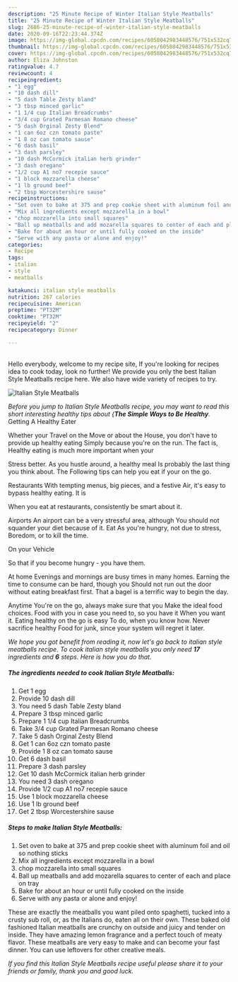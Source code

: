 ```yaml
---
description: "25 Minute Recipe of Winter Italian Style Meatballs"
title: "25 Minute Recipe of Winter Italian Style Meatballs"
slug: 2686-25-minute-recipe-of-winter-italian-style-meatballs
date: 2020-09-16T22:23:44.374Z
image: https://img-global.cpcdn.com/recipes/6058042983448576/751x532cq70/italian-style-meatballs-recipe-main-photo.jpg
thumbnail: https://img-global.cpcdn.com/recipes/6058042983448576/751x532cq70/italian-style-meatballs-recipe-main-photo.jpg
cover: https://img-global.cpcdn.com/recipes/6058042983448576/751x532cq70/italian-style-meatballs-recipe-main-photo.jpg
author: Eliza Johnston
ratingvalue: 4.7
reviewcount: 4
recipeingredient:
- "1 egg"
- "10 dash dill"
- "5 dash Table Zesty bland"
- "3 tbsp minced garlic"
- "1 1/4 cup Italian Breadcrumbs"
- "3/4 cup Grated Parmesan Romano cheese"
- "5 dash Orginal Zesty Blend"
- "1 can 6oz czn tomato paste"
- "1 8 oz can tomato sause"
- "6 dash basil"
- "3 dash parsley"
- "10 dash McCormick italian herb grinder"
- "3 dash oregano"
- "1/2 cup A1 no7 recepie sauce"
- "1 block mozzarella cheese"
- "1 lb ground beef"
- "2 tbsp Worcestershire sause"
recipeinstructions:
- "Set oven to bake at 375 and prep cookie sheet with aluminum foil and oil so nothing sticks"
- "Mix all ingredients except mozzarella in a bowl"
- "chop mozzarella into small squares"
- "Ball up meatballs and add mozarella squares to center of each and place on tray"
- "Bake for about an hour or until fully cooked on the inside"
- "Serve with any pasta or alone and enjoy!"
categories:
- Recipe
tags:
- italian
- style
- meatballs

katakunci: italian style meatballs 
nutrition: 267 calories
recipecuisine: American
preptime: "PT32M"
cooktime: "PT32M"
recipeyield: "2"
recipecategory: Dinner

---
```

<br>
Hello everybody, welcome to my recipe site, If you're looking for recipes idea to cook today, look no further! We provide you only the best Italian Style Meatballs recipe here. We also have wide variety of recipes to try.
<br>


![Italian Style Meatballs](https://img-global.cpcdn.com/recipes/6058042983448576/751x532cq70/italian-style-meatballs-recipe-main-photo.jpg)

<i>Before you jump to Italian Style Meatballs recipe, you may want to read this short interesting healthy tips about {<strong>The Simple Ways to Be Healthy</strong>.</i>
Getting A Healthy Eater

Whether your Travel on the Move or about the
House, you don't have to provide up healthy eating
Simply because you're on the run. The fact is,
Healthy eating is much more important when your



Stress better. As you hustle around, a healthy meal
Is probably the last thing you think about. The
Following tips can help you eat if your on the go.

Restaurants
With tempting menus, big pieces, and a festive
Air, it's easy to bypass healthy eating. It is 


When you eat at restaurants, consistently be smart
about it.

Airports
An airport can be a very stressful area, although
You should not squander your diet because of it. Eat
As you're hungry, not due to stress,
Boredom, or to kill the time.

On your Vehicle 

So that if you become hungry - you have them.

At home
Evenings and mornings are busy times in many homes.
Earning the time to consume can be hard, though you
Should not run out the door without eating breakfast
first. 
That a bagel is a terrific way to begin the day.

Anytime You're on the go, always make sure that you
Make the ideal food choices. 
Food with you in case you need to, so you have it
When you want it. Eating healthy on the go is easy
To do, when you know how. Never sacrifice healthy
Food for junk, since your system will regret it later.


<i>We hope you got benefit from reading it, now let's go back to italian style meatballs recipe. To cook italian style meatballs you only need <strong>17</strong> ingredients and <strong>6</strong> steps. Here is how you do that.
</i>

##### The ingredients needed to cook Italian Style Meatballs:

1. Get 1 egg
1. Provide 10 dash dill
1. You need 5 dash Table Zesty bland
1. Prepare 3 tbsp minced garlic
1. Prepare 1 1/4 cup Italian Breadcrumbs
1. Take 3/4 cup Grated Parmesan Romano cheese
1. Take 5 dash Orginal Zesty Blend
1. Get 1 can 6oz czn tomato paste
1. Provide 1 8 oz can tomato sause
1. Get 6 dash basil
1. Prepare 3 dash parsley
1. Get 10 dash McCormick italian herb grinder
1. You need 3 dash oregano
1. Provide 1/2 cup A1 no7 recepie sauce
1. Use 1 block mozzarella cheese
1. Use 1 lb ground beef
1. Get 2 tbsp Worcestershire sause


##### Steps to make Italian Style Meatballs:

1. Set oven to bake at 375 and prep cookie sheet with aluminum foil and oil so nothing sticks
1. Mix all ingredients except mozzarella in a bowl
1. chop mozzarella into small squares
1. Ball up meatballs and add mozarella squares to center of each and place on tray
1. Bake for about an hour or until fully cooked on the inside
1. Serve with any pasta or alone and enjoy!


These are exactly the meatballs you want piled onto spaghetti, tucked into a crusty sub roll, or, as the Italians do, eaten all on their own. These baked old fashioned Italian meatballs are crunchy on outside and juicy and tender on inside. They have amazing lemon fragrance and a perfect touch of meaty flavor. These meatballs are very easy to make and can become your fast dinner. You can use leftovers for other creative meals. 

<i>If you find this Italian Style Meatballs recipe useful please share it to your friends or family, thank you and good luck.</i>

